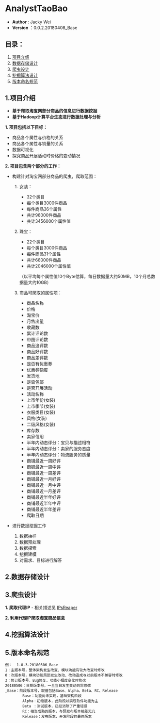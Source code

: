 # AnalystTaoBao

* __Author__ : Jacky Wei
* __Version__  ：0.0.2.20180408_Base


## __目录：__
1. [项目介绍](#项目介绍)
2. [数据存储设计](#数据存储设计)
3. [爬虫设计](#爬虫设计)
4. [挖掘算法设计](#挖掘算法设计)
5. [版本命名规范](#版本命名规范)


## 1.项目介绍 <a id="项目介绍"></a>
+ __基于爬取淘宝网部分商品的信息进行数据挖掘__
+ __基于Hadoop计算平台生态进行数据处理与分析__

__1. 项目包括以下目标：__
- 商品各个属性与价格的关系
- 商品各个属性与销量的关系
- 数据可视化
- 探究商品开展活动时价格的变动情况

__2. 项目包含两个部分的工作：__
- 构建针对淘宝网部分商品的爬虫，爬取范围：
    1. 女装：
        - 32个类目
        - 每个类目3000件商品
        - 每件商品36个属性
        - 共计96000件商品
        - 共计3456000个属性值
    2. 珠宝：
        - 22个类目
        - 每个类目3000件商品
        - 每件商品31个属性
        - 共计66000件商品
        - 共计2046000个属性值
        
        （以平均每个属性值10个Byte估算，每日数据量大约50MB，10个月总数据量大约10GB）
    
    3. 商品可爬取的属性项：
        - 商品名称
        - 价格
        - 淘宝价
        - 月售出量
        - 收藏数
        - 累计评论数
        - 带图评论数
        - 商品追评数
        - 商品好评数
        - 商品差评数
        - 是否有优惠券
        - 优惠券额度
        - 发货地
        - 是否包邮
        - 是否开展活动
        - 活动名称
        - 上市年份(女装)
        - 上市季节(女装)
        - 衣服类目(女装)
        - 风格(女装)
        - 二级风格(女装)
        - 库存数
        - 卖家信用
        - 半年内动态评分：宝贝与描述相符
        - 半年内动态评分：卖家的服务态度
        - 半年内动态评分：物流服务的质量
        - 商铺最近一周好评
        - 商铺最近一周中评
        - 商铺最近一周差评
        - 商铺最近一月好评
        - 商铺最近一月中评
        - 商铺最近一月差评
        - 商铺最近半年好评
        - 商铺最近半年中评
        - 商铺最近半年差评
        - 爬取日期

- 进行数据挖掘工作
    1. 数据抽样
    2. 数据预处理
    3. 数据探索
    4. 挖掘建模
    5. 对需求、目标进行解答
    
## 2.数据存储设计 <a id= "数据存储设计"></a>

## 3.爬虫设计 <a id= "爬虫设计"></a>
__1. 爬取代理IP__
    - 相关描述见 <a href="https://github.com/JackWeixh/IPsReaper" target="_blank">IPsReaper</a>
    
__2. 利用代理IP爬取淘宝商品信息__


## 4.挖掘算法设计 <a id= "挖掘算法设计"></a>

## 5.版本命名规范 <a id= "版本命名规范"></a>
    例：  1.0.3.20180506_Base
    1：主版本号，整体架构发生改变、模块功能有较大改变时修改
    0：次版本号，模块功能局部发生改动、改动造成与以前版本不兼容时修改
    3：修订版本号，Bug修复、功能小幅度变化时修改
    20180506：日期版本号，一旦当日发生变动则需修改
    _Base：阶段版本号，取值包括Base、Alpha、Beta、RC、Release
            Base：功能尚未实现，基础架构阶段
            Alpha：初级版本，此阶段以实现软件功能为主
            Beta ：测试版本，已经消除了严重错误
            RC：相当成熟的版本，与预发布版本相差无几
            Release：发布版本，开发阶段的最终版本
    
    


        
